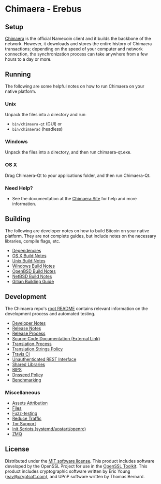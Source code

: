 Chimaera - Erebus
==============

Setup
---------------------
[Chimaera](https://chimaera.io/) is the official Namecoin client and it builds the backbone of the network. However, it downloads and stores the entire history of Chimaera transactions; depending on the speed of your computer and network connection, the synchronization process can take anywhere from a few hours to a day or more.

Running
---------------------
The following are some helpful notes on how to run Chimaera on your native platform.

### Unix

Unpack the files into a directory and run:

- `bin/chimaera-qt` (GUI) or
- `bin/chimaerad` (headless)

### Windows

Unpack the files into a directory, and then run chimaera-qt.exe.

### OS X

Drag Chimaera-Qt to your applications folder, and then run Chimaera-Qt.

### Need Help?

* See the documentation at the [Chimaera Site](https://chimaera.io) for help and more information.

Building
---------------------
The following are developer notes on how to build Bitcoin on your native platform. They are not complete guides, but include notes on the necessary libraries, compile flags, etc.

- [Dependencies](dependencies.md)
- [OS X Build Notes](build-osx.md)
- [Unix Build Notes](build-unix.md)
- [Windows Build Notes](build-windows.md)
- [OpenBSD Build Notes](build-openbsd.md)
- [NetBSD Build Notes](build-netbsd.md)
- [Gitian Building Guide](gitian-building.md)

Development
---------------------
The Chimaera repo's [root README](https://github.com/chimaera/chimaera/blob/master/README.md) contains relevant information on the development process and automated testing.

- [Developer Notes](developer-notes.md)
- [Release Notes](release-notes.md)
- [Release Process](release-process.md)
- [Source Code Documentation (External Link)](https://dev.visucore.com/bitcoin/doxygen/)
- [Translation Process](translation_process.md)
- [Translation Strings Policy](translation_strings_policy.md)
- [Travis CI](travis-ci.md)
- [Unauthenticated REST Interface](REST-interface.md)
- [Shared Libraries](shared-libraries.md)
- [BIPS](bips.md)
- [Dnsseed Policy](dnsseed-policy.md)
- [Benchmarking](benchmarking.md)


### Miscellaneous
- [Assets Attribution](assets-attribution.md)
- [Files](files.md)
- [Fuzz-testing](fuzzing.md)
- [Reduce Traffic](reduce-traffic.md)
- [Tor Support](tor.md)
- [Init Scripts (systemd/upstart/openrc)](init.md)
- [ZMQ](zmq.md)

License
---------------------
Distributed under the [MIT software license](/COPYING).
This product includes software developed by the OpenSSL Project for use in the [OpenSSL Toolkit](https://www.openssl.org/). This product includes
cryptographic software written by Eric Young ([eay@cryptsoft.com](mailto:eay@cryptsoft.com)), and UPnP software written by Thomas Bernard.
